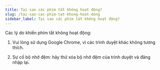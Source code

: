 ```yaml
---
title: Tại sao các phím tắt không hoạt động?
slug: /tai-sao-cac-phim-tat-khong-hoat-dong
sidebar_label: Tại sao các phím tắt không hoạt động?
---
```


Các lý do khiến phím tắt không hoạt động:

1. Vui lòng sử dụng Google Chrome, vì các trình duyệt khác không tương thích.

2. Sự cố bộ nhớ đệm: hãy thử xóa bộ nhớ đệm của trình duyệt và đăng nhập lại.